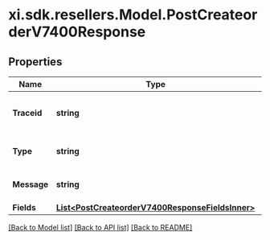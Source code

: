 # xi.sdk.resellers.Model.PostCreateorderV7400Response

## Properties

Name | Type | Description | Notes
------------ | ------------- | ------------- | -------------
**Traceid** | **string** | A unique trace id to identify the issue. | [optional] 
**Type** | **string** | Type of the error message. | [optional] 
**Message** | **string** | A detailed error message. | [optional] 
**Fields** | [**List&lt;PostCreateorderV7400ResponseFieldsInner&gt;**](PostCreateorderV7400ResponseFieldsInner.md) |  | [optional] 

[[Back to Model list]](../README.md#documentation-for-models) [[Back to API list]](../README.md#documentation-for-api-endpoints) [[Back to README]](../README.md)

